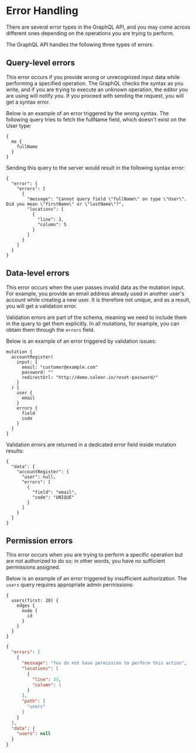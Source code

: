 # Error Handling

There are several error types in the GraphQL API, and you may come across different ones depending on the operations you are trying to perform.

The GraphQL API handles the following three types of errors.

## Query-level errors

This error occurs if you provide wrong or unrecognized input data while performing a specified operation. The GraphQL checks the syntax as you write, and if you are trying to execute an unknown operation, the editor you are using will notify you. If you proceed with sending the request, you will get a syntax error.

Below is an example of an error triggered by the wrong syntax. The following query tries to fetch the fullName field, which doesn't exist on the User type:


```
{
  me {
    fullName
  }
}
```

Sending this query to the server would result in the following syntax error:

```
{
  "error": {
    "errors": [
      {
        "message": "Cannot query field \"fullName\" on type \"User\". Did you mean \"firstName\" or \"lastName\"?",
        "locations": [
          {
            "line": 3,
            "column": 5
          }
        ]
      }
    ]
  }
}
```

## Data-level errors

This error occurs when the user passes invalid data as the mutation input. For example, you provide an email address already used in another user's account while creating a new user. It is therefore not unique, and as a result, you will get a validation error.

Validation errors are part of the schema, meaning we need to include them in the query to get them explicitly. In all mutations, for example, you can obtain them through the `errors` field.

Below is an example of an error triggered by validation issues:

```
mutation {
  accountRegister(
    input: {
      email: "customer@example.com"
      password: ""
      redirectUrl: "http://demo.saleor.io/reset-password/"
    }
  ) {
    user {
      email
    }
    errors {
      field
      code
    }
  }
}
```

Validation errors are returned in a dedicated error field inside mutation results:

```
{
  "data": {
    "accountRegister": {
      "user": null,
      "errors": [
        {
          "field": "email",
          "code": "UNIQUE"
        }
      ]
    }
  }
}
```

## Permission errors

This error occurs when you are trying to perform a specific operation but are not authorized to do so; in other words, you have no sufficient permissions assigned.

Below is an example of an error triggered by insufficient authorization. The `users` query requires appropriate admin permissions:

```
{
  users(first: 20) {
    edges {
      node {
        id
      }
    }
  }
}
```

```json
{
  "errors": [
    {
      "message": "You do not have permission to perform this action",
      "locations": [
        {
          "line": 33,
          "column": 3
        }
      ],
      "path": [
        "users"
      ]
    }
  ],
  "data": {
    "users": null
  }
}
```
